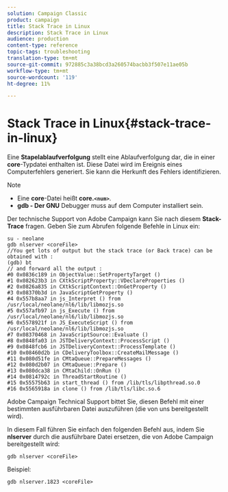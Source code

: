 ```yaml
---
solution: Campaign Classic
product: campaign
title: Stack Trace in Linux
description: Stack Trace in Linux
audience: production
content-type: reference
topic-tags: troubleshooting
translation-type: tm+mt
source-git-commit: 972885c3a38bcd3a260574bacbb3f507e11ae05b
workflow-type: tm+mt
source-wordcount: '119'
ht-degree: 11%

---
```



# Stack Trace in Linux{#stack-trace-in-linux}

Eine **Stapelablaufverfolgung** stellt eine Ablaufverfolgung dar, die in einer **core**-Typdatei enthalten ist. Diese Datei wird im Ereignis eines Computerfehlers generiert. Sie kann die Herkunft des Fehlers identifizieren.

>[!NOTE]
>
>* Eine **core**-Datei heißt **core.`<num>`**.
>* **gdb - Der GNU** Debugger muss auf dem Computer installiert sein.
>



Der technische Support von Adobe Campaign kann Sie nach diesem **Stack-Trace** fragen. Geben Sie zum Abrufen folgende Befehle in Linux ein:

```
su - neolane
gdb nlserver <coreFile>
//You get lots of output but the stack trace (or Back trace) can be obtained with : 
(gdb) bt
// and forward all the output : 
#0 0x0836c189 in ObjectValue::SetPropertyTarget ()
#1 0x082623b3 in CXtkScriptProperty::VDeclareProperties ()
#2 0x0826a835 in CXtkScriptContext::OnGetProperty ()
#3 0x08370b3d in JavaScriptGetProperty ()
#4 0x557b8aa7 in js_Interpret () from /usr/local/neolane/nl6/lib/libmozjs.so
#5 0x557afb97 in js_Execute () from /usr/local/neolane/nl6/lib/libmozjs.so
#6 0x5578921f in JS_ExecuteScript () from /usr/local/neolane/nl6/lib/libmozjs.so
#7 0x08370468 in JavaScriptSource::Evaluate ()
#8 0x0848fa03 in JSTDeliveryContext::ProcessScript ()
#9 0x0848fcb6 in JSTDeliveryContext::ProcessTemplate ()
#10 0x08460d2b in CDeliveryToolbox::CreateMailMessage ()
#11 0x080d51fe in CMtaQueue::PrepareMessages ()
#12 0x080d2b07 in CMtaQueue::Prepare ()
#13 0x080dca38 in CMtaChild::OnRun ()
#14 0x0814792c in ThreadStartRoutine ()
#15 0x55575b63 in start_thread () from /lib/tls/libpthread.so.0
#16 0x5565918a in clone () from /lib/tls/libc.so.6
```

Adobe Campaign Technical Support bittet Sie, diesen Befehl mit einer bestimmten ausführbaren Datei auszuführen (die von uns bereitgestellt wird).

In diesem Fall führen Sie einfach den folgenden Befehl aus, indem Sie **nlserver** durch die ausführbare Datei ersetzen, die von Adobe Campaign bereitgestellt wird:

```
gdb nlserver <coreFile>
```

Beispiel:

```
gdb nlserver.1823 <coreFile>
```

